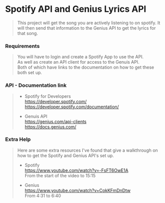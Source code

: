 # Spotify API and Genius Lyrics API

> This project will get the song you are actively listening to on spotify.
> It will then send that information to the Genius API to get the lyrics for that song.

### Requirements

> You will have to login and create a Spotify App to use the API.\
> As well as create an API client for access to the Genuis API.\
> Both of which have links to the documentation on how to get these both set up.

### API - Documentation link

> - Spotify for Developers\
>   https://developer.spotify.com/ \
>   https://developer.spotify.com/documentation/
>
> - Genuis API\
>   https://genius.com/api-clients \
>   https://docs.genius.com/

### Extra Help

> Here are some extra resources I've found that give a walkthrough on how to get
> the Spotify and Genius API's set up.
>
> - Spotify\
>   https://www.youtube.com/watch?v=-FsFT6OwE1A \
>   From the start of the video to 15:15
>
> - Genius\
>   https://www.youtube.com/watch?v=CokKFmDnDtw \
>   From 4:31 to 6:40